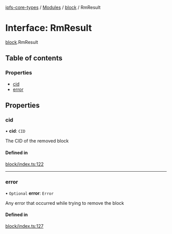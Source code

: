 [ipfs-core-types](../README.md) / [Modules](../modules.md) / [block](../modules/block.md) / RmResult

# Interface: RmResult

[block](../modules/block.md).RmResult

## Table of contents

### Properties

- [cid](block.RmResult.md#cid)
- [error](block.RmResult.md#error)

## Properties

### cid

• **cid**: `CID`

The CID of the removed block

#### Defined in

[block/index.ts:122](https://github.com/ipfs/js-ipfs/blob/1655368d/packages/ipfs-core-types/src/block/index.ts#L122)

___

### error

• `Optional` **error**: `Error`

Any error that occurred while trying to remove the block

#### Defined in

[block/index.ts:127](https://github.com/ipfs/js-ipfs/blob/1655368d/packages/ipfs-core-types/src/block/index.ts#L127)
